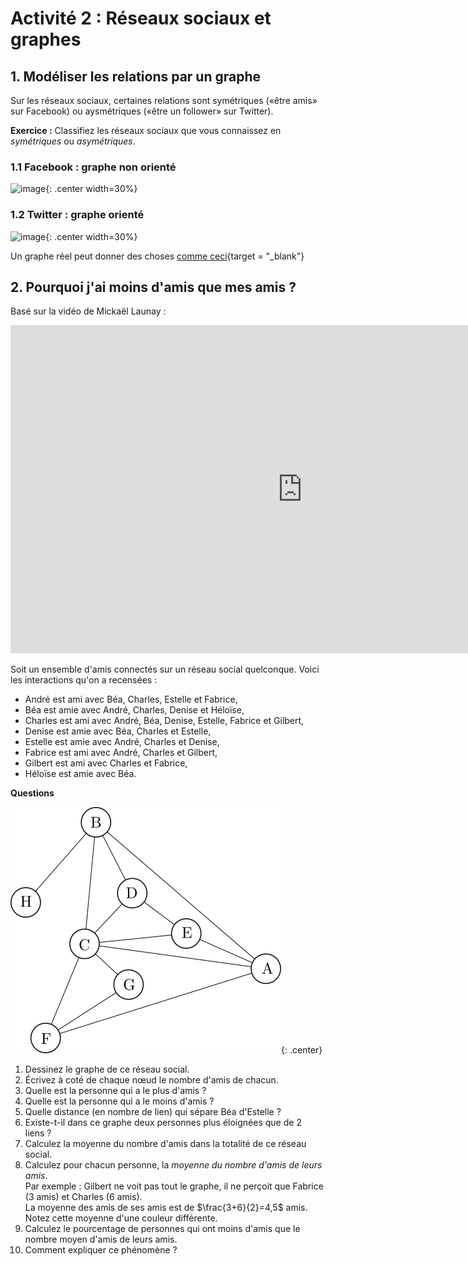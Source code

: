 # Activité 2 : Réseaux sociaux et graphes

## 1. Modéliser les relations par un graphe

Sur les réseaux sociaux, certaines relations sont symétriques («être amis» sur Facebook) ou aysmétriques («être un follower» sur Twitter).

**Exercice :** Classifiez les réseaux sociaux que vous connaissez en *symétriques* ou *asymétriques*.

### 1.1 Facebook : graphe non orienté

![image](data/grFB.png){: .center width=30%}

### 1.2 Twitter : graphe orienté

![image](data/grTW.png){: .center width=30%}

Un graphe réel peut donner des choses [comme ceci](https://github.com/eleurent/twitter-graph/blob/master/examples/friends/friends_label_1080p.jpg){target = "_blank"}
 
## 2. Pourquoi j'ai moins d'amis que mes amis ?

Basé sur la vidéo de Mickaël Launay : 

<iframe width="933" height="525" src="https://www.youtube.com/embed/MySkCFFgiRQ" title="YouTube video player" frameborder="0" allow="accelerometer; autoplay; clipboard-write; encrypted-media; gyroscope; picture-in-picture" allowfullscreen></iframe>

Soit un ensemble d'amis connectés sur un réseau social quelconque. Voici les interactions qu'on a recensées :

- André est ami avec Béa, Charles, Estelle et Fabrice,
- Béa est amie avec André, Charles, Denise et Héloïse,
- Charles est ami avec André, Béa, Denise, Estelle, Fabrice et Gilbert,
- Denise est amie avec Béa, Charles et Estelle,
- Estelle est amie avec André, Charles et Denise,
- Fabrice est ami avec André, Charles et Gilbert,
- Gilbert est ami avec Charles et Fabrice,
- Héloïse est amie avec Béa.


**Questions**


![image](data/grapheRS.png){: .center}

 
1. Dessinez le graphe de ce réseau social.  
2. Écrivez à coté de chaque nœud le nombre d'amis de chacun. 
5. Quelle est la personne qui a le plus d'amis ? 
6. Quelle est la personne qui a le moins d'amis ?
7. Quelle distance (en nombre de lien) qui sépare Béa d'Estelle ? 
8. Existe-t-il dans ce graphe deux personnes plus éloignées que de 2 liens ? 
3. Calculez la moyenne du nombre d'amis dans la totalité de ce réseau social.
4. Calculez pour chacun personne, la *moyenne du nombre d'amis de leurs amis*.  
Par exemple : Gilbert ne voit pas tout le graphe, il ne perçoit que Fabrice (3 amis) et Charles (6 amis).  
La moyenne des amis de ses amis est de $\frac{3+6}{2}=4,5$ amis.  
Notez cette moyenne d'une couleur différente.
4. Calculez le pourcentage de personnes qui ont moins d'amis que le nombre moyen d'amis de leurs amis.
5. Comment expliquer ce phénomène ?


